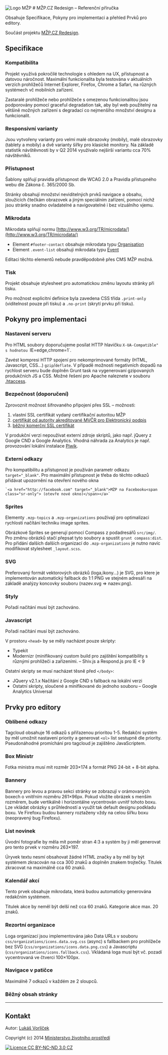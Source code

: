 <img src="http://f000.github.io/mzp-cz-redesign/dist/img/logo-mzp-cs.svg" alt="Logo MŽP"/>
# MŽP.CZ Redesign – Referenční příručka

Obsahuje Specifikace, Pokyny pro implementaci a přehled Prvků pro editory.

Součást projektu [MŽP.CZ Redesign](http://f000.github.io/mzp-cz-redesign/).

## Specifikace

### Kompatibilita

Projekt využívá pokročilé technologie s ohledem na UX, přístupnost a datovou náročnost. Maximální funkcionalita byla testována v aktuálních verzích prohlížečů Internet Explorer, Firefox, Chrome a Safari, na různých systémech vč mobilních zařízení. 

Zastaralé prohlížeče nebo prohlížeče s omezenou funkcionalitou jsou podporovány pomocí graceful degradation tak, aby byl web použitelný na většině možných zařízení s degradací co nejmenšího množství designu a funkcionalit.

### Responsivní varianty

Jsou vytvořeny varianty pro velmi malé obrazovky (mobily), malé obrazovky (tablety a mobily) a dvě varianty šířky pro klasické monitory. Na základě statistik návštěvnosti by v Q2 2014 využívalo nejširší variantu cca 70% návštěvníků.

### Přístupnost

Šablony splňují pravidla přístupnost dle WCAG 2.0 a Pravidla přístupného webu dle Zákona č. 365/2000 Sb.  

Stránky obsahují množství neviditelných prvků navigace a obsahu, sloužících čtečkám obrazovek a jiným speciálním zařízení, pomocí nichž jsou stránky snadno ovladatelné a navigovatelné i bez vizuálního vjemu.

### Mikrodata

Mikrodata splňují normu [http://www.w3.org/TR/microdata/](http://www.w3.org/TR/microdata/)

* Element `#footer-contact` obsahuje mikrodata typu [Organisation](http://schema.org/Organization) 
* Element `.event-list` obsahuji mikrodata typu [Event](http://schema.org/Event)

Editaci těchto elementů nebude pravděpodobně přes CMS MŽP možná.

### Tisk

Projekt obsahuje stylesheet pro automatickou změnu layoutu stránky při tisku. 

Pro možnost explicitní definice byla zavedena CSS třída `.print-only` (viditelnost pouze při tisku) a  `.no-print` (skrytí prvku při tisku). 

## Pokyny pro implementaci

### Nastavení serveru

Pro HTML soubory doporučujeme posílat HTTP hlavičku `X-UA-Compatible" s hodnotou `IE=edge,chrome=1`. 

Zavést kompresi HTTP spojení pro nekomprimované formáty (HTML, Javascript, CSS...) `gzip`/`deflate`. V případě možnosti negativních dopadů na rychlost serveru bude doplněn Grunt task na vygenerovaní gzipovaných produkčních JS a CSS. Možné řešení pro Apache naleznete v souboru [.htaccess](https://github.com/f000/mzp-cz-redesign/blob/master/dist/.htaccess).

### Bezpečnost (doporučení)

Zprovoznit možnost šifrovaného připojení přes SSL – možnosti:

1. vlastní SSL certifikát vydaný certifikační autoritou MŽP
2. [certifikát od autority akreditované MVČR pro Elektronický podpis](http://www.mvcr.cz/clanek/prehled-udelenych-akreditaci.aspx)
3. [běžný komerční SSL certifikát](https://www.ssls.cz)

V produkční verzi nepoužívat externí zdroje skriptů, jako např. jQuery z Google CND a Google Analytics. Vhodná náhrada za Analytics je např. provozování lokální instalace [Piwik](http://piwik.org).

### Externí odkazy

Pro kompatibilitu a přístupnost je používán parametr odkazu `target="_blank"`. Pro maximální přístupnost je třeba do těchto odkazů přidávat upozornění na otevření nového okna
  
    `<a href="http://facebook.com" target="_blank">MŽP na Facebooku<span class="sr-only"> (otevře nové okno)</span></a>`

### Sprites

Elementy `.mzp-topics` a `.mzp-organizations` používají pro optimalizaci rychlosti načítání techniku image sprites.

Obrázkové Sprites se generují pomocí Compass z podadresářů `src/img/`. Pro změnu obrázků stačí přepsat tyto soubory a spustit `grunt compass:dist`. Pro přidání dalších dalších organizací do `.mzp-organizations` je nutno navíc modifikovat stylesheet `_layout.scss`.

### SVG

Preferovaný formát vektorových obrázků (loga,ikony...) je SVG, pro ktere je implementován automatický fallback do 1:1 PNG ve stejném adresáři na základě analýzy koncovky souboru (nazev.svg => nazev.png).

### Styly

Pořadí načítání musí být zachováno.

### Javascript

Pořadí načítání musí být zachováno.

V prostoru `<head>` by se měly nacházet pouze skripty:

  - Typekit
  - Modernizr (minifikovaný custom build pro zajištění kompatibility s různými prohlížeči a zařízeními.
  – Shiv.js a Respond.js pro IE < 9

Ostatní skripty se musí nacházet těsně před `</body>`:

  - JQuery v2.1.x Načítání z Google CND s fallback na lokální verzi
  - Ostatní skripty, sloučené a minifikované do jednoho souboru
  – Google Analytics Universal

## Prvky pro editory


### Oblíbené odkazy

Tagcloud obsahuje 16 odkazů s přiřazenou prioritou 1-5. Redakční systém by měl umožnit nastavení priority a generovat `<ol>` list sestupně dle priority. Pseudonáhodné promíchání pro tagcloud je zajištěno JavaScriptem.
  
### Box Ministr

Fotka ministra musí mít rozměr 203×174 a formát PNG 24-bit + 8-bit alpha.  

### Bannery

Bannery pro levou a pravou sekci stránky se zobrazují v orámovaných boxech o vnitřním rozměru 261×96px. Pokud vložíte obrázek s menším rozměrem, bude vertikálně i horizontálne vycentrován uvnitř tohoto boxu. Lze vkládat obrázky s průhledností a využít tak default designu podkladu boxu. Ve Firefoxu budou bannery roztaženy vždy na celou šířku boxu (neopravený bug Firefoxu).

### List novinek

Úvodní fotografie by měla mít poměr stran 4:3 a systém by ji měl generovat pro tento prvek v rozměru 263×197.

Úryvek textu nesmí obsahovat žádné HTML značky a by měl by být systémem zkracován na cca 300 znaků a doplněn znakem trojtečky. Titulek zkracovat na maximálně cca 60 znaků.

### Kalendář akcí

Tento prvek obsahuje mikrodata, která budou automaticky generována redakčním systémem.

Titulek akce by neměl být delší než cca 60 znaků. Kategorie akce max. 20 znaků.

### Rezortní organizace

Loga organizací jsou implementována jako Data URLs v souboru `css/organizations/icons.data.svg.css` (async) s fallbackem pro prohlížeče bez SVG (`css/organizations/icons.data.png.css`) a Javascriptu (`css/organizations/icons.fallback.css`). Vkládaná loga musí být vč. pozadí vycentrovaná ve čtverci 100×100px.

### Navigace v patičce

Maximálně 7 odkazů v každém ze 2 sloupců.

### Běžný obsah stránky

---

## Kontakt

Autor: [Lukáš Vorlíček](mailto:lukas.vorlicek@codeart.cz)

Copyright (c) 2014 [Ministerstvo životního prostředí](http://www.mzp.cz/)

[<img src="http://f000.github.io/mzp-cz-redesign/dist/img/licence.svg" alt="Licence CC BY-NC-ND 3.0 CZ" />](http://creativecommons.org/licenses/by-nc-nd/3.0/cz/)
